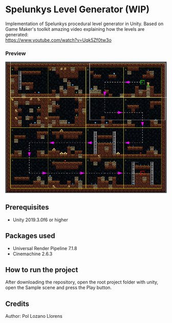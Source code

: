 # Spelunkys Level Generator (WIP)
Implementation of Spelunkys procedural level generator in Unity.
Based on Game Maker's toolkit amazing video explaining how the levels are generated:  
https://www.youtube.com/watch?v=Uqk5Zf0tw3o
### Preview
![Preview](Preview.png)  
## Prerequisites
- Unity 2019.3.0f6 or higher
## Packages used
- Universal Render Pipeline 7.1.8  
- Cinemachine 2.6.3
## How to run the project
After downloading the repository, open the root project folder with unity, open the Sample scene and press the Play button.
## Credits
Author: Pol Lozano Llorens
